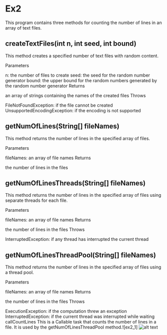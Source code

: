 # Ex2
This program contains three methods for counting the number of lines in an array of text files.

## createTextFiles(int n, int seed, int bound)
This method creates a specified number of text files with random content.

Parameters

n: the number of files to create
seed: the seed for the random number generator
bound: the upper bound for the random numbers generated by the random number generator
Returns

an array of strings containing the names of the created files
Throws

FileNotFoundException: if the file cannot be created
UnsupportedEncodingException: if the encoding is not supported
## getNumOfLines(String[] fileNames)
This method returns the number of lines in the specified array of files.

Parameters

fileNames: an array of file names
Returns

the number of lines in the files
## getNumOfLinesThreads(String[] fileNames)
This method returns the number of lines in the specified array of files using separate threads for each file.

Parameters

fileNames: an array of file names
Returns

the number of lines in the files
Throws

InterruptedException: if any thread has interrupted the current thread
## getNumOfLinesThreadPool(String[] fileNames)
This method returns the number of lines in the specified array of files using a thread pool.

Parameters

fileNames: an array of file names
Returns

the number of lines in the files
Throws

ExecutionException: if the computation threw an exception
InterruptedException: if the current thread was interrupted while waiting
callCountLines
This is a Callable task that counts the number of lines in a file. It is used by the getNumOfLinesThreadPool method.![ex2_1]
![alt text](https://user-images.githubusercontent.com/117913057/212166599-7cc52ec1-0e22-4ee1-903a-831639ed603a.png)
